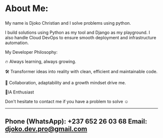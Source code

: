 # About Me:
### 
My name is Djoko Christian and I solve problems using python.

I build solutions using Python as my tool and Django as my playground. I also handle Cloud DevOps to ensure smooth deployment and infrastructure automation.

My Developer Philosophy:

🔥 Always learning, always growing.

🛠️ Transformer ideas into reality with clean, efficient and maintainable code.

🤝 Collaboration, adaptability and a growth mindset drive me.


🫠IA Enthusiast


Don't hesitate to contact me if you have a problem to solve ☺️

---------------------------------------------------------------------
Phone (WhatsApp): +237 652 26 03 68
Email: djoko.dev.pro@gmail.com
---------------------------------------------------------------------
###


<!-- Proudly created with GPRM ( https://gprm.itsvg.in ) -->
